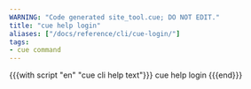 ```yaml
---
WARNING: "Code generated site_tool.cue; DO NOT EDIT."
title: "cue help login"
aliases: ["/docs/reference/cli/cue-login/"]
tags:
- cue command
---
```


{{{with script "en" "cue cli help text"}}}
cue help login
{{{end}}}
